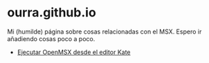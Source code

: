 # ourra.github.io

Mi (humilde) página sobre cosas relacionadas con el MSX.
Espero ir añadiendo cosas poco a poco.

* [Ejecutar OpenMSX desde el editor Kate](openmsx-kate.md)






